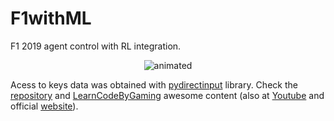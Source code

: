 # F1withML
F1 2019 agent control with RL integration.

<p align="center">
  <img src="Demo/demo.gif" alt="animated" />
</p>
 
Acess to keys data was obtained with [pydirectinput](https://github.com/learncodebygaming/pydirectinput) library. Check the [repository](https://github.com/learncodebygaming/pydirectinput) and [LearnCodeByGaming](https://github.com/learncodebygaming) awesome content (also at [Youtube](https://www.youtube.com/channel/UCD8vb6Bi7_K_78nItq5YITA) and official [website](https://learncodebygaming.com/)).
